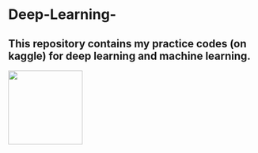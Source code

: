 # Deep-Learning-
## This repository contains my practice codes (on kaggle) for deep learning and machine learning.

<img align="center" src="https://aiplatformsprodstoragecdn.azureedge.net/aiplatformassets/knovuecdl43j/5PeSXkLHryOa8Cmc22Yk2a/1f97b68905bee42202a4364b812c49ad/1.1_NN_Diagram.gif"  width="150" />   
